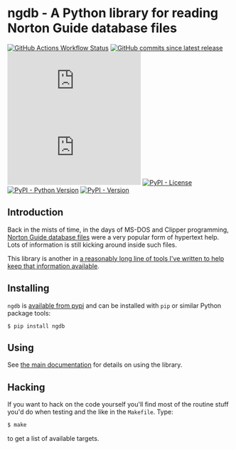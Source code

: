 # ngdb - A Python library for reading Norton Guide database files

[![GitHub Actions Workflow Status](https://img.shields.io/github/actions/workflow/status/davep/ngdb.py/style-lint-and-test.yaml)](https://github.com/davep/ngdb.py/actions)
[![GitHub commits since latest release](https://img.shields.io/github/commits-since/davep/ngdb.py/latest)](https://github.com/davep/ngdb.py/commits/main/)
[![GitHub Issues or Pull Requests](https://img.shields.io/github/issues/davep/ngdb.py)](https://github.com/davep/ngdb.py/issues)
[![GitHub Release Date](https://img.shields.io/github/release-date/davep/ngdb.py)](https://github.com/davep/ngdb.py/releases)
[![PyPI - License](https://img.shields.io/pypi/l/ngdb)](https://github.com/davep/ngdb.py/blob/main/LICENSE)
[![PyPI - Python Version](https://img.shields.io/pypi/pyversions/ngdb)](https://github.com/davep/ngdb.py/blob/main/pyproject.toml)
[![PyPI - Version](https://img.shields.io/pypi/v/ngdb)](https://pypi.org/project/ngdb/)

## Introduction

Back in the mists of time, in the days of MS-DOS and Clipper programming,
[Norton Guide database files](https://en.wikipedia.org/wiki/Norton_Guides)
were a very popular form of hypertext help. Lots of information is still
kicking around inside such files.

This library is another in [a reasonably long line of tools I've written to
help keep that information available](http://www.davep.org/norton-guides/).

## Installing

`ngdb` is [available from pypi](https://pypi.org/project/ngdb/) and can be
installed with `pip` or similar Python package tools:

```shell
$ pip install ngdb
```

## Using

See [the main documentation](https://blog.davep.org/ngdb.py/) for details on
using the library.

## Hacking

If you want to hack on the code yourself you'll find most of the routine
stuff you'd do when testing and the like in the `Makefile`. Type:

```sh
$ make
```

to get a list of available targets.

[//]: # (README.md ends here)
